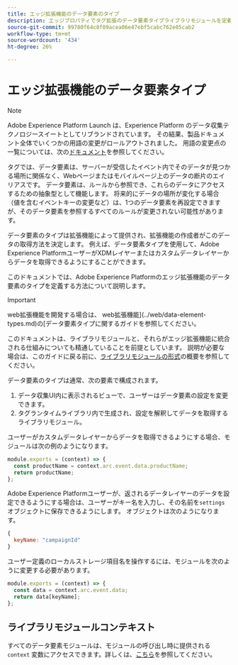 ```yaml
---
title: エッジ拡張機能のデータ要素のタイプ
description: エッジプロパティでタグ拡張のデータ要素タイプライブラリモジュールを定義する方法について説明します。
source-git-commit: 99780f64c8f09acea06e47ebf5cabc762e05cab2
workflow-type: tm+mt
source-wordcount: '434'
ht-degree: 26%

---
```


# エッジ拡張機能のデータ要素タイプ

>[!NOTE]
>
>Adobe Experience Platform Launch は、Experience Platform のデータ収集テクノロジースイートとしてリブランドされています。 その結果、製品ドキュメント全体でいくつかの用語の変更がロールアウトされました。 用語の変更点の一覧については、次の[ドキュメント](../../term-updates.md)を参照してください。

タグでは、データ要素は、サーバーが受信したイベント内でそのデータが見つかる場所に関係なく、Webページまたはモバイルページ上のデータの断片のエイリアスです。 データ要素は、ルールから参照でき、これらのデータにアクセスするための抽象型として機能します。 将来的にデータの場所が変化する場合（値を含むイベントキーの変更など）は、1つのデータ要素を再設定できますが、そのデータ要素を参照するすべてのルールが変更されない可能性があります。

データ要素のタイプは拡張機能によって提供され、拡張機能の作成者がこのデータの取得方法を決定します。 例えば、データ要素タイプを使用して、Adobe Experience PlatformユーザーがXDMレイヤーまたはカスタムデータレイヤーからデータを取得できるようにすることができます。

このドキュメントでは、Adobe Experience Platformのエッジ拡張機能のデータ要素のタイプを定義する方法について説明します。

>[!IMPORTANT]
>
>web拡張機能を開発する場合は、 web拡張機能](../web/data-element-types.md)の[データ要素タイプに関するガイドを参照してください。
>
>このドキュメントは、ライブラリモジュールと、それらがエッジ拡張機能に統合される仕組みについても精通していることを前提としています。 説明が必要な場合は、このガイドに戻る前に、[ライブラリモジュールの形式](./format.md)の概要を参照してください。

データ要素のタイプは通常、次の要素で構成されます。

1. データ収集UI内に表示されるビューで、ユーザーはデータ要素の設定を変更できます。
2. タグランタイムライブラリ内で生成され、設定を解釈してデータを取得するライブラリモジュール。

ユーザーがカスタムデータレイヤーからデータを取得できるようにする場合、モジュールは次の例のようになります。

```js
module.exports = (context) => {
  const productName = context.arc.event.data.productName;
  return productName;
};
```

Adobe Experience Platformユーザーが、返されるデータレイヤーのデータを設定できるようにする場合は、ユーザーがキー名を入力し、その名前を`settings`オブジェクトに保存できるようにします。 オブジェクトは次のようになります。

```js
{
  keyName: "campaignId"
}
```

ユーザー定義のローカルストレージ項目名を操作するには、モジュールを次のように変更する必要があります。

```js
module.exports = (context) => {
  const data = context.arc.event.data;
  return data[keyName];
};
```

## ライブラリモジュールコンテキスト

すべてのデータ要素モジュールは、モジュールの呼び出し時に提供される `context` 変数にアクセスできます。詳しくは、[こちら](./context.md)を参照してください。
